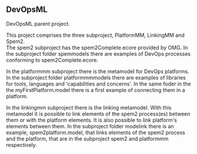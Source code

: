 ## DevOpsML
DevOpsML parent project.

This project comprises the three subproject, PlatformMM, LinkingMM and Spem2. \
The spem2 subproject has the spem2Complete.ecore provided by OMG. In the subproject folder spemmodels there are examples of DevOps processes conforming to spem2Complete.ecore. 

In the platformmm subproject there is the metamodel for DevOps platforms. In the subproject folder platformmmmodels there are examples of libraries for tools, languages and 'capabilities and concerns'. In the same foder in the the myFirstPlatform.model there is a first example of connecting them in a platform.

In the  linkingmm subproject there is the linking metamodel. With this metamodel it is possible to link elements of the spem2 process(es) between them or with the platform elements. It is also possible to link platform's elements between them. In the subproject folder modelink there is an example, spem2platform.model, that links elements of the spem2 process and the platform, that are in the subproject spem2 and platformmm respectively.


